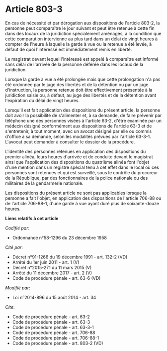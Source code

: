 # Article 803-3

En cas de nécessité et par dérogation aux dispositions de l'article 803-2, la personne peut comparaître le jour suivant et
peut être retenue à cette fin dans des locaux de la juridiction spécialement aménagés, à la condition que cette comparution
intervienne au plus tard dans un délai de vingt heures à compter de l'heure à laquelle la garde à vue ou la retenue a été
levée, à défaut de quoi l'intéressé est immédiatement remis en liberté. 

Le magistrat devant lequel l'intéressé est appelé à comparaître est informé sans délai de l'arrivée de la personne déférée
dans les locaux de la juridiction. 

Lorsque la garde à vue a été prolongée mais que cette prolongation n'a pas été ordonnée par le juge des libertés et de la
détention ou par un juge d'instruction, la personne retenue doit être effectivement présentée à la juridiction saisie ou, à
défaut, au juge des libertés et de la détention avant l'expiration du délai de vingt heures. 

Lorsqu'il est fait application des dispositions du présent article, la personne doit avoir la possibilité de s'alimenter et,
à sa demande, de faire prévenir par téléphone une des personnes visées à l'article 63-2, d'être examinée par un médecin
désigné conformément aux dispositions de l'article 63-3 et de s'entretenir, à tout moment, avec un avocat désigné par elle ou
commis d'office à sa demande, selon les modalités prévues par l'article 63-3-1. L'avocat peut demander à consulter le dossier
de la procédure. 

L'identité des personnes retenues en application des dispositions du premier alinéa, leurs heures d'arrivée et de conduite
devant le magistrat ainsi que l'application des dispositions du quatrième alinéa font l'objet d'une mention dans un registre
spécial tenu à cet effet dans le local où ces personnes sont retenues et qui est surveillé, sous le contrôle du procureur de
la République, par des fonctionnaires de la police nationale ou des militaires de la gendarmerie nationale. 

Les dispositions du présent article ne sont pas applicables lorsque la personne a fait l'objet, en application des
dispositions de l'article 706-88 ou de l'article 706-88-1, d'une garde à vue ayant duré plus de soixante-douze heures.

**Liens relatifs à cet article**

_Codifié par_:

  - Ordonnance n°58-1296 du 23 décembre 1958

_Cité par_:

  - Décret n°91-1266 du 19 décembre 1991 - art. 132-2 (VD)
  - Arrêté du 1er juin 2011 - art. 1 (V)
  - Décret n°2015-271 du 11 mars 2015 (V)
  - Arrêté du 11 décembre 2017 - art. 2 (V)
  - Code de procédure pénale - art. 63-6 (VD)

_Modifié par_:

  - Loi n°2014-896 du 15 août 2014 - art. 34

_Cite_:

  - Code de procédure pénale - art. 63-2
  - Code de procédure pénale - art. 63-3
  - Code de procédure pénale - art. 63-3-1
  - Code de procédure pénale - art. 706-88
  - Code de procédure pénale - art. 706-88-1
  - Code de procédure pénale - art. 803-2 (VD)
